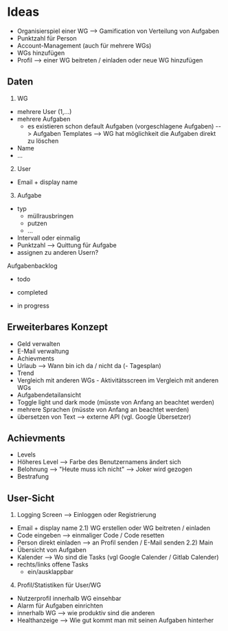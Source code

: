 # Ideas
- Organisierspiel einer WG --> Gamification von Verteilung von Aufgaben
- Punktzahl für Person 
- Account-Management (auch für mehrere WGs)
- WGs hinzufügen
- Profil --> einer WG beitreten / einladen oder neue WG hinzufügen

## Daten

1) WG
- mehrere User (1,...)
- mehrere Aufgaben 
    - es existieren schon default Aufgaben (vorgeschlagene Aufgaben) --> Aufgaben Templates
                                --> WG hat möglichkeit die Aufgaben direkt zu löschen
- Name
- ...

2) User
- Email + display name
3) Aufgabe
- typ 
    - müllrausbringen
    - putzen
    - ...
- Intervall oder einmalig
- Punktzahl
--> Quittung für Aufgabe
- assignen zu anderen Usern?

Aufgabenbacklog
- todo

- completed
- in progress

## Erweiterbares Konzept
- Geld verwalten
- E-Mail verwaltung
- Achievments
- Urlaub --> Wann bin ich da / nicht da
(- Tagesplan)
- Trend 
- Vergleich mit anderen WGs - Aktivitätsscreen im Vergleich mit anderen WGs 
- Aufgabendetailansicht
- Toggle light und dark mode (müsste von Anfang an beachtet werden)
- mehrere Sprachen (müsste von Anfang an beachtet werden)
- übersetzen von Text --> externe API (vgl. Google Übersetzer)

## Achievments
- Levels
- Höheres Level --> Farbe des Benutzernamens ändert sich
- Belohnung --> "Heute muss ich nicht" --> Joker wird gezogen
- Bestrafung

## User-Sicht
1) Logging Screen
--> Einloggen oder Registrierung
- Email + display name
2.1) WG erstellen oder WG beitreten / einladen
- Code eingeben --> einmaliger Code / Code resetten
- Person direkt einladen --> an Profil senden / E-Mail senden
2.2) Main
- Übersicht von Aufgaben
- Kalender --> Wo sind die Tasks (vgl Google Calender / Gitlab Calender) 
- rechts/links offene Tasks 
    - ein/ausklappbar
4) Profil/Statistiken für User/WG 
- Nutzerprofil innerhalb WG einsehbar
- Alarm für Aufgaben einrichten
- innerhalb WG --> wie produktiv sind die anderen
- Healthanzeige --> Wie gut kommt man mit seinen Aufgaben hinterher
